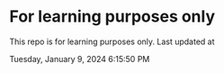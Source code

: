 # For learning purposes only
This repo is for learning purposes only.
Last updated at

Tuesday, January 9, 2024 6:15:50 PM

